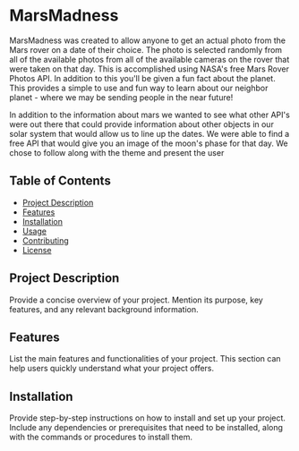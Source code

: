 # MarsMadness

MarsMadness was created to allow anyone to get an actual photo from the Mars rover on a date of their choice. The photo is selected randomly from all of the available photos from all of the available cameras on the rover that were taken on that day. This is accomplished using NASA's free Mars Rover Photos API. In addition to this you'll be given a fun fact about the planet. This provides a simple to use and fun way to learn about our neighbor planet - where we may be sending people in the near future!

In addition to the information about mars we wanted to see what other API's were out there that could provide information about other objects in our solar system that would allow us to line up the dates. We were able to find a free API that would give you an image of the moon's phase for that day. We chose to follow along with the theme and present the user 

## Table of Contents

- [Project Description](#project-description)
- [Features](#features)
- [Installation](#installation)
- [Usage](#usage)
- [Contributing](#contributing)
- [License](#license)

## Project Description

Provide a concise overview of your project. Mention its purpose, key features, and any relevant background information.

## Features

List the main features and functionalities of your project. This section can help users quickly understand what your project offers.

## Installation

Provide step-by-step instructions on how to install and set up your project. Include any dependencies or prerequisites that need to be installed, along with the commands or procedures to install them.

